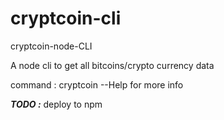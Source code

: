 # cryptcoin-cli
cryptcoin-node-CLI

A node cli to get all bitcoins/crypto currency data

command : cryptcoin --Help for more info

***TODO :*** deploy to npm
